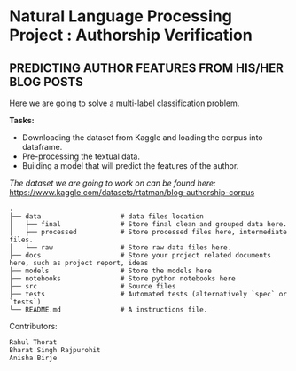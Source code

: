 # Natural Language Processing Project : Authorship Verification
## PREDICTING AUTHOR FEATURES FROM HIS/HER BLOG POSTS
Here we are going to solve a multi-label classification problem.

**Tasks:**
+ Downloading the dataset from Kaggle and loading the corpus into dataframe.
+ Pre-processing the textual data.
+ Building a model that will predict the features of the author.

_The dataset we are going to work on can be found here:_
https://www.kaggle.com/datasets/rtatman/blog-authorship-corpus

    .
    ├── data                    # data files location
    │   ├── final               # Store final clean and grouped data here.
    │   ├── processed           # Store processed files here, intermediate files.
    │   └── raw                 # Store raw data files here.
    ├── docs                    # Store your project related documents here, such as project report, ideas
    ├── models                  # Store the models here
    ├── notebooks               # Store python notebooks here
    ├── src                     # Source files
    ├── tests                   # Automated tests (alternatively `spec` or `tests`)
    └── README.md               # A instructions file.

Contributors:

	Rahul Thorat
	Bharat Singh Rajpurohit
	Anisha Birje

